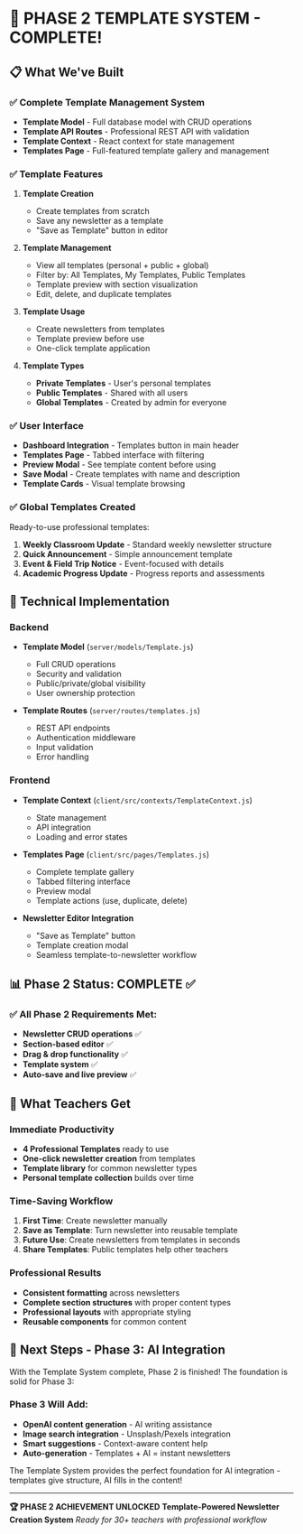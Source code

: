 # 🎉 PHASE 2 TEMPLATE SYSTEM - COMPLETE!

## 📋 What We've Built

### ✅ Complete Template Management System
- **Template Model** - Full database model with CRUD operations
- **Template API Routes** - Professional REST API with validation
- **Template Context** - React context for state management
- **Templates Page** - Full-featured template gallery and management

### ✅ Template Features
1. **Template Creation**
   - Create templates from scratch
   - Save any newsletter as a template
   - "Save as Template" button in editor

2. **Template Management**
   - View all templates (personal + public + global)
   - Filter by: All Templates, My Templates, Public Templates
   - Template preview with section visualization
   - Edit, delete, and duplicate templates

3. **Template Usage**
   - Create newsletters from templates
   - Template preview before use
   - One-click template application

4. **Template Types**
   - **Private Templates** - User's personal templates
   - **Public Templates** - Shared with all users
   - **Global Templates** - Created by admin for everyone

### ✅ User Interface
- **Dashboard Integration** - Templates button in main header
- **Templates Page** - Tabbed interface with filtering
- **Preview Modal** - See template content before using
- **Save Modal** - Create templates with name and description
- **Template Cards** - Visual template browsing

### ✅ Global Templates Created
Ready-to-use professional templates:
1. **Weekly Classroom Update** - Standard weekly newsletter structure
2. **Quick Announcement** - Simple announcement template
3. **Event & Field Trip Notice** - Event-focused with details
4. **Academic Progress Update** - Progress reports and assessments

## 🔧 Technical Implementation

### Backend
- **Template Model** (`server/models/Template.js`)
  - Full CRUD operations
  - Security and validation
  - Public/private/global visibility
  - User ownership protection

- **Template Routes** (`server/routes/templates.js`)
  - REST API endpoints
  - Authentication middleware
  - Input validation
  - Error handling

### Frontend
- **Template Context** (`client/src/contexts/TemplateContext.js`)
  - State management
  - API integration
  - Loading and error states

- **Templates Page** (`client/src/pages/Templates.js`)
  - Complete template gallery
  - Tabbed filtering interface
  - Preview modal
  - Template actions (use, duplicate, delete)

- **Newsletter Editor Integration**
  - "Save as Template" button
  - Template creation modal
  - Seamless template-to-newsletter workflow

## 📊 Phase 2 Status: COMPLETE ✅

### ✅ All Phase 2 Requirements Met:
- **Newsletter CRUD operations** ✅
- **Section-based editor** ✅ 
- **Drag & drop functionality** ✅
- **Template system** ✅
- **Auto-save and live preview** ✅

## 🚀 What Teachers Get

### Immediate Productivity
- **4 Professional Templates** ready to use
- **One-click newsletter creation** from templates
- **Template library** for common newsletter types
- **Personal template collection** builds over time

### Time-Saving Workflow
1. **First Time**: Create newsletter manually
2. **Save as Template**: Turn newsletter into reusable template
3. **Future Use**: Create newsletters from templates in seconds
4. **Share Templates**: Public templates help other teachers

### Professional Results
- **Consistent formatting** across newsletters
- **Complete section structures** with proper content types
- **Professional layouts** with appropriate styling
- **Reusable components** for common content

## 🎯 Next Steps - Phase 3: AI Integration

With the Template System complete, Phase 2 is finished! The foundation is solid for Phase 3:

### Phase 3 Will Add:
- **OpenAI content generation** - AI writing assistance
- **Image search integration** - Unsplash/Pexels integration  
- **Smart suggestions** - Context-aware content help
- **Auto-generation** - Templates + AI = instant newsletters

The Template System provides the perfect foundation for AI integration - templates give structure, AI fills in the content!

---

**🏆 PHASE 2 ACHIEVEMENT UNLOCKED**
**Template-Powered Newsletter Creation System**
*Ready for 30+ teachers with professional workflow*
